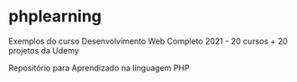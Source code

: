 # phplearning

<p>Exemplos do curso Desenvolvimento Web Completo 2021 - 20 cursos + 20 projetos da Udemy</p>

<p> Repositório para Aprendizado na linguagem PHP </p>
